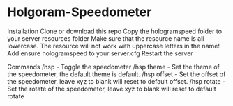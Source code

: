 # Holgoram-Speedometer
Installation
Clone or download this repo
Copy the hologramspeed folder to your server resources folder
Make sure that the resource name is all lowercase. The resource will not work with uppercase letters in the name!
Add ensure hologramspeed to your server.cfg
Restart the server

Commands
/hsp - Toggle the speedometer
/hsp theme <name> - Set the theme of the speedometer, the default theme is default.
/hsp offset <x> <y> <z> - Set the offset of the speedometer, leave xyz to blank will reset to default offset.
/hsp rotate <x> <y> <z> - Set the rotate of the speedometer, leave xyz to blank will reset to default rotate
